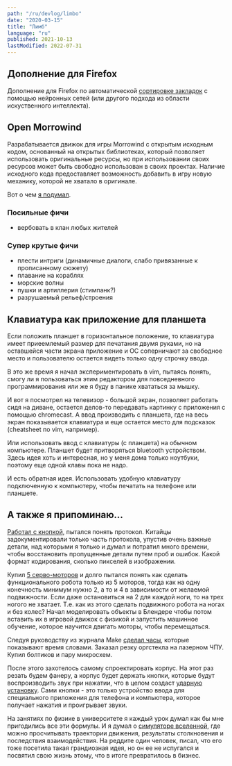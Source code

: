 ```yaml
---
path: "/ru/devlog/limbo"
date: "2020-03-15"
title: "Лимб"
language: "ru"
published: 2021-10-13
lastModified: 2022-07-31
---
```


## Дополнение для Firefox

Дополнение для Firefox по автоматической [сортировке закладок](/ru/devlog/sort-bookmarks-in-firefox) с помощью нейронных сетей (или другого подхода из области искуственного интеллекта).

## Open Morrowind

Разрабатывается движок для игры Morrowind с открытым исходным кодом, основанный на открытых библиотеках, который позволяет использовать оригинальные ресурсы, но при использовании своих ресурсов может быть свободно использован в своих проектах. Наличие исходного кода предоставляет возможность добавить в игру новую механику, которой не хватало в оригинале.

Вот о чем [я подумал](/ru/devlog/my-morrowind).

### Посильные фичи

- вербовать в клан любых жителей

### Супер крутые фичи

- плести интриги (динамичные диалоги, слабо привязанные к прописанному сюжету)
- плавание на кораблях
- морские волны
- пушки и артиллерия (стимпанк?)
- разрушаемый рельеф/строения


## Клавиатура как приложение для планшета

Если положить планшет в горизонтальное положение, то клавиатура имеет приеемлемый размер для печатания двумя руками, но на оставшейся части экрана приложение и ОС соперничают за свободное место и пользователю остается видеть только одну строчку ввода.

В это же время я начал экспериментировать в vim, пытаясь понять, смогу ли я пользоваться этим редактором для повседневного программирования или же я буду в панике хвататься за мышку.

И вот я посмотрел на телевизор - большой экран, позволяет работать сидя на диване, остается делов-то передавать картинку с приложения с помощью chromecast. А ввод производить с планшета, где на весь экран показывается клавиатура и еще остается место для подсказок (cheatsheet по vim, например).

Или использовать ввод с клавиатуры (с планшета) на обычном компьютере. Планшет будет притворяться bluetooth устройством. Здесь идея хоть и интересная, но у меня дома только ноутбуки, поэтому еще одной клавы пока не надо.

И есть обратная идея. Использовать удобную клавиатуру подключенную к компьютеру, чтобы печатать на телефоне или планшете.

## А также я припоминаю...

[Работал с кнопкой](/make/oled-button-cy7031), пытался понять протокол. Китайцы задокументировали только часть протокола, упустив очень важные детали, над которыми я только и думал и потратил много времени, чтобы восстановить пропущенные детали путем проб и ошибок. Какой формат кодирования, сколько пикселей в изображении.

Купил [5 серво-моторов](/ru/make/5-servo-robot) и долго пытался понять как сделать функционального робота только из 5 моторов, тогда как на одну конечность минимум нужно 2, а то и 4 в зависимости от желаемой подвижности. Если даже остановиться на 2 для каждой ноги, то на трех ногого не хватает. Т.е. как из этого сделать подвижного робота на ногах и без колес? Начал моделировать объекты в Блендере чтобы потом вставить их в игровой движок с физикой и запустить машинное обучение, которое научится двигать моторы, чтобы перемещаться.

Следуя руководству из журнала Make [сделал часы](/ru/make/word-clock), которые показывают время словами. Заказал резку оргстекла на лазерном ЧПУ. Купил болтиков и пару микросхем.

После этого захотелось самому спроектировать корпус. На этот раз резать будем фанеру, а корпус будет держать кнопки, которые будут воспроизводить звук при нажатии, что в целом создаст [ударную установку](/ru/make/my-drum-machine).
Сами кнопки - это только устройство ввода для специального приложения для телефона и компьютера, которое получает нажатия и проигрывает звуки.

На занятиях по физике в университете я каждый урок думал как бы мне пригодились все эти формулы. И я думал о [симуляторе вселенной](/ru/devlog/universe-simulator), где можно просчитывать траектории движения, результаты столкновения и последствия взаимодействия. На реддите один человек, писал, что его тоже посетила такая грандиозная идея, но он ее не испугался и посвятил свою жизнь этому, что в итоге превратилось в бизнес.
